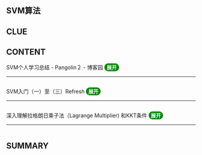 ## SVM算法
## CLUE
## CONTENT
SVM个人学习总结 - Pangolin２ - 博客园
<button onclick="javascript:var height=(window.innerHeight-98)+'px';var a=document.getElementsByTagName('iframe')[0];if(a.style.height=='0px'){a.style.height=height;this.innerText='隐藏';}else{a.style.height='0px';this.innerText='展开';}window.scrollTo(0,this.offsetTop)" style="background:#080;color:#fff;font-weight:bold;border-radius:10px;border:none;cursor:pointer;outline:none;overflow:auto">展开</button><hr>
<iframe src="https://www.cnblogs.com/HZL2017/p/9237231.html" frameborder="0" width=100% allowfullscreen style="height:0px"></iframe>

SVM入门（一）至（三）Refresh
<button onclick="javascript:var height=(window.innerHeight-98)+'px';var a=document.getElementsByTagName('iframe')[1];if(a.style.height=='0px'){a.style.height=height;this.innerText='隐藏';}else{a.style.height='0px';this.innerText='展开';}window.scrollTo(0,this.offsetTop)" style="background:#080;color:#fff;font-weight:bold;border-radius:10px;border:none;cursor:pointer;outline:none;overflow:auto">展开</button><hr>
<iframe src="http://www.blogjava.net/zhenandaci/archive/2009/02/13/254519.html" frameborder="0" width=100% allowfullscreen style="height:0px"></iframe>

深入理解拉格朗日乘子法（Lagrange Multiplier) 和KKT条件
<button onclick="javascript:var height=(window.innerHeight-98)+'px';var a=document.getElementsByTagName('iframe')[2];if(a.style.height=='0px'){a.style.height=height;this.innerText='隐藏';}else{a.style.height='0px';this.innerText='展开';}window.scrollTo(0,this.offsetTop)" style="background:#080;color:#fff;font-weight:bold;border-radius:10px;border:none;cursor:pointer;outline:none;overflow:auto">展开</button><hr>
<iframe src="https://blog.csdn.net/xianlingmao/article/details/7919597" frameborder="0" width=100% allowfullscreen style="height:0px"></iframe>

## SUMMARY
